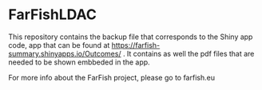 # FarFishLDAC

This repository contains the backup file that corresponds to the Shiny app code, app that can be found at https://farfish-summary.shinyapps.io/Outcomes/ . It contains as well the pdf files that are needed to be shown embbeded in the app.

For more info about the FarFish project, please go to farfish.eu

